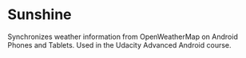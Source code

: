 Sunshine
===================================

Synchronizes weather information from OpenWeatherMap on Android Phones and Tablets. Used in the Udacity Advanced Android course.
